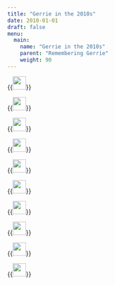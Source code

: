 ```yaml
---
title: "Gerrie in the 2010s"
date: 2010-01-01
draft: false
menu:
  main:
    name: "Gerrie in the 2010s"
    parent: "Remembering Gerrie"
    weight: 90
---
```



{{<image width="30em" frame="true" caption="Holleman DeMars family photo, 2011" src="/img/2010s/2011_family_photo.jpg" >}}

{{<image width="30em" frame="true" caption="2011" src="/img/2010s/Oct_27_2011_DSC_1086.jpg" >}}

{{<image width="30em" frame="true" caption="Christmas, 2012" src="/img/2010s/2012_Christmas_Gerrie.jpg" >}}

{{<image width="30em" frame="true" caption="" src="/img/2010s/IMG_8708.jpg" >}}

{{<image width="30em" frame="true" caption="2012" src="/img/2010s/2012_Gerrie.jpg" >}}

{{<image width="30em" frame="true" caption="" src="/img/2010s/IMG_4315.jpg" >}}


{{<image width="30em" frame="true" caption="" src="/img/2010s/IMG_6284.jpg" >}}


{{<image width="30em" frame="true" caption="" src="/img/2010s/IMG_6575.jpg" >}}


{{<image width="30em" frame="true" caption="" src="/img/2010s/IMG_8430.jpg" >}}

{{<image width="30em" frame="true" caption="" src="/img/2010s/IMG_9567.jpg" >}}




